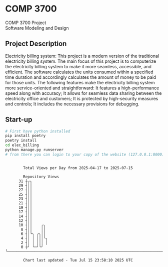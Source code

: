 # COMP 3700
COMP 3700 Project  
Software Modeling and Design
## Project Description
Electricity billing system: This project is a modern version of the traditional electricity billing system. The main focus of this project is to computerize the electricity billing system to make it more seamless, accessible, and efficient. The software calculates the units consumed within a specified time duration and accordingly calculates the amount of money to be paid for those units. The following features make the electricity billing system more service-oriented and straightforward: It features a high-performance speed along with accuracy; It allows for seamless data sharing between the electricity office and customers; It is protected by high-security measures and controls; It includes the necessary provisions for debugging.

## Start-up
```bash
# First have python installed
pip install poetry
poetry install
cd elec_billing
python manage.py runserver
# from there you can login to your copy of the website (127.0.0.1:8000), default creds are admin/admin
```

```

        Total Views per Day from 2025-04-17 to 2025-07-15

        Repository Views
      31 ┼╭╮
      29 ┤││
      27 ┤││
      25 ┤││
      23 ┤││
      21 ┤││
      19 ┤││
      17 ┤││
      14 ┤││
      12 ┤││
      10 ┤││    ╭╮
       8 ┤││    ││
       6 ┤│╰╮ ╭╮││
       4 ┤│ │ │││╰╮
       2 ┤│ │ │││ │
       0 ┼╯ ╰─╯╰╯ ╰────────────────────────────────────────────────────────────────────────────────

        Chart last updated - Tue Jul 15 23:58:10 2025 UTC
        
```
